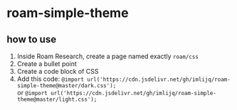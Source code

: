 # roam-simple-theme



## how to use

1. Inside Roam Research, create a page named exactly `roam/css`
2. Create a bullet point
3. Create a code block of CSS
4. Add this code: 
`@import url('https://cdn.jsdelivr.net/gh/imlijq/roam-simple-theme@master/dark.css');` <br>
or `@import url('https://cdn.jsdelivr.net/gh/imlijq/roam-simple-theme@master/light.css');` 

